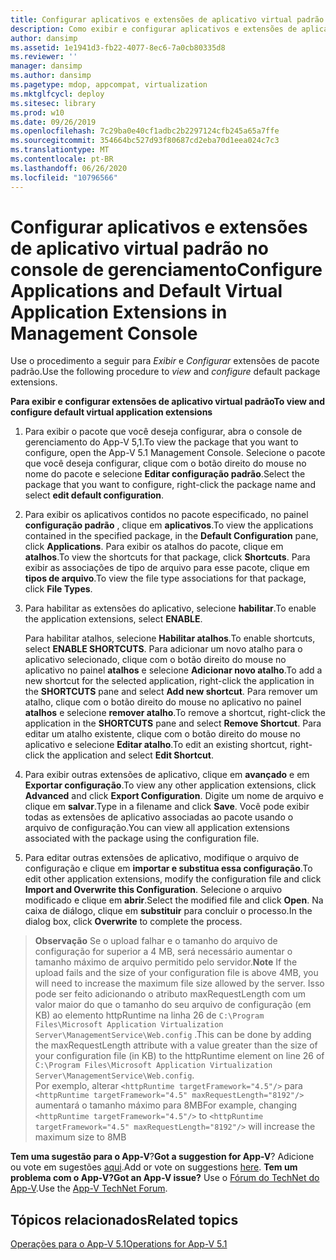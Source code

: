 ```yaml
---
title: Configurar aplicativos e extensões de aplicativo virtual padrão no console de gerenciamento
description: Como exibir e configurar aplicativos e extensões de aplicativos virtuais padrão usando o Console de Gerenciamento
author: dansimp
ms.assetid: 1e1941d3-fb22-4077-8ec6-7a0cb80335d8
ms.reviewer: ''
manager: dansimp
ms.author: dansimp
ms.pagetype: mdop, appcompat, virtualization
ms.mktglfcycl: deploy
ms.sitesec: library
ms.prod: w10
ms.date: 09/26/2019
ms.openlocfilehash: 7c29ba0e40cf1adbc2b2297124cfb245a65a7ffe
ms.sourcegitcommit: 354664bc527d93f80687cd2eba70d1eea024c7c3
ms.translationtype: MT
ms.contentlocale: pt-BR
ms.lasthandoff: 06/26/2020
ms.locfileid: "10796566"
---
```

#   <span data-ttu-id="06b72-103">Configurar aplicativos e extensões de aplicativo virtual padrão no console de gerenciamento</span><span class="sxs-lookup"><span data-stu-id="06b72-103">Configure Applications and Default Virtual Application Extensions in Management Console</span></span>

<span data-ttu-id="06b72-104">Use o procedimento a seguir para *Exibir* e *Configurar* extensões de pacote padrão.</span><span class="sxs-lookup"><span data-stu-id="06b72-104">Use the following procedure to *view* and *configure* default package extensions.</span></span>

**<span data-ttu-id="06b72-105">Para exibir e configurar extensões de aplicativo virtual padrão</span><span class="sxs-lookup"><span data-stu-id="06b72-105">To view and configure default virtual application extensions</span></span>**

1.  <span data-ttu-id="06b72-106">Para exibir o pacote que você deseja configurar, abra o console de gerenciamento do App-V 5,1.</span><span class="sxs-lookup"><span data-stu-id="06b72-106">To view the package that you want to configure, open the App-V 5.1 Management Console.</span></span> <span data-ttu-id="06b72-107">Selecione o pacote que você deseja configurar, clique com o botão direito do mouse no nome do pacote e selecione **Editar configuração padrão**.</span><span class="sxs-lookup"><span data-stu-id="06b72-107">Select the package that you want to configure, right-click the package name and select **edit default configuration**.</span></span>

2.  <span data-ttu-id="06b72-108">Para exibir os aplicativos contidos no pacote especificado, no painel **configuração padrão** , clique em **aplicativos**.</span><span class="sxs-lookup"><span data-stu-id="06b72-108">To view the applications contained in the specified package, in the **Default Configuration** pane, click **Applications**.</span></span> <span data-ttu-id="06b72-109">Para exibir os atalhos do pacote, clique em **atalhos**.</span><span class="sxs-lookup"><span data-stu-id="06b72-109">To view the shortcuts for that package, click **Shortcuts**.</span></span> <span data-ttu-id="06b72-110">Para exibir as associações de tipo de arquivo para esse pacote, clique em **tipos de arquivo**.</span><span class="sxs-lookup"><span data-stu-id="06b72-110">To view the file type associations for that package, click **File Types**.</span></span>

3.  <span data-ttu-id="06b72-111">Para habilitar as extensões do aplicativo, selecione **habilitar**.</span><span class="sxs-lookup"><span data-stu-id="06b72-111">To enable the application extensions, select **ENABLE**.</span></span>

    <span data-ttu-id="06b72-112">Para habilitar atalhos, selecione **Habilitar atalhos**.</span><span class="sxs-lookup"><span data-stu-id="06b72-112">To enable shortcuts, select **ENABLE SHORTCUTS**.</span></span> <span data-ttu-id="06b72-113">Para adicionar um novo atalho para o aplicativo selecionado, clique com o botão direito do mouse no aplicativo no painel **atalhos** e selecione **Adicionar novo atalho**.</span><span class="sxs-lookup"><span data-stu-id="06b72-113">To add a new shortcut for the selected application, right-click the application in the **SHORTCUTS** pane and select **Add new shortcut**.</span></span> <span data-ttu-id="06b72-114">Para remover um atalho, clique com o botão direito do mouse no aplicativo no painel **atalhos** e selecione **remover atalho**.</span><span class="sxs-lookup"><span data-stu-id="06b72-114">To remove a shortcut, right-click the application in the **SHORTCUTS** pane and select **Remove Shortcut**.</span></span> <span data-ttu-id="06b72-115">Para editar um atalho existente, clique com o botão direito do mouse no aplicativo e selecione **Editar atalho**.</span><span class="sxs-lookup"><span data-stu-id="06b72-115">To edit an existing shortcut, right-click the application and select **Edit Shortcut**.</span></span>

4.  <span data-ttu-id="06b72-116">Para exibir outras extensões de aplicativo, clique em **avançado** e em **Exportar configuração**.</span><span class="sxs-lookup"><span data-stu-id="06b72-116">To view any other application extensions, click **Advanced** and click **Export Configuration**.</span></span> <span data-ttu-id="06b72-117">Digite um nome de arquivo e clique em **salvar**.</span><span class="sxs-lookup"><span data-stu-id="06b72-117">Type in a filename and click **Save**.</span></span> <span data-ttu-id="06b72-118">Você pode exibir todas as extensões de aplicativo associadas ao pacote usando o arquivo de configuração.</span><span class="sxs-lookup"><span data-stu-id="06b72-118">You can view all application extensions associated with the package using the configuration file.</span></span>

5.  <span data-ttu-id="06b72-119">Para editar outras extensões de aplicativo, modifique o arquivo de configuração e clique em **importar e substitua essa configuração**.</span><span class="sxs-lookup"><span data-stu-id="06b72-119">To edit other application extensions, modify the configuration file and click **Import and Overwrite this Configuration**.</span></span> <span data-ttu-id="06b72-120">Selecione o arquivo modificado e clique em **abrir**.</span><span class="sxs-lookup"><span data-stu-id="06b72-120">Select the modified file and click **Open**.</span></span> <span data-ttu-id="06b72-121">Na caixa de diálogo, clique em **substituir** para concluir o processo.</span><span class="sxs-lookup"><span data-stu-id="06b72-121">In the dialog box, click **Overwrite** to complete the process.</span></span>

><span data-ttu-id="06b72-122">**Observação** Se o upload falhar e o tamanho do arquivo de configuração for superior a 4 MB, será necessário aumentar o tamanho máximo de arquivo permitido pelo servidor.</span><span class="sxs-lookup"><span data-stu-id="06b72-122">**Note** If the upload fails and the size of your configuration file is above 4MB, you will need to increase the maximum file size allowed by the server.</span></span> <span data-ttu-id="06b72-123">Isso pode ser feito adicionando o atributo maxRequestLength com um valor maior do que o tamanho do seu arquivo de configuração (em KB) ao elemento httpRuntime na linha 26 de `C:\Program Files\Microsoft Application Virtualization Server\ManagementService\Web.config` .</span><span class="sxs-lookup"><span data-stu-id="06b72-123">This can be done by adding the maxRequestLength attribute with a value greater than the size of your configuration file (in KB) to the httpRuntime element on line 26 of `C:\Program Files\Microsoft Application Virtualization Server\ManagementService\Web.config`.</span></span>  
<span data-ttu-id="06b72-124">Por exemplo, alterar `<httpRuntime targetFramework="4.5"/>` para `<httpRuntime targetFramework="4.5" maxRequestLength="8192"/>` aumentará o tamanho máximo para 8MB</span><span class="sxs-lookup"><span data-stu-id="06b72-124">For example, changing `<httpRuntime targetFramework="4.5"/>` to `<httpRuntime targetFramework="4.5" maxRequestLength="8192"/>` will increase the maximum size to 8MB</span></span>


<span data-ttu-id="06b72-125">**Tem uma sugestão para o App-V**?</span><span class="sxs-lookup"><span data-stu-id="06b72-125">**Got a suggestion for App-V**?</span></span> <span data-ttu-id="06b72-126">Adicione ou vote em sugestões [aqui](http://appv.uservoice.com/forums/280448-microsoft-application-virtualization).</span><span class="sxs-lookup"><span data-stu-id="06b72-126">Add or vote on suggestions [here](http://appv.uservoice.com/forums/280448-microsoft-application-virtualization).</span></span> **<span data-ttu-id="06b72-127">Tem um problema com o App-V?</span><span class="sxs-lookup"><span data-stu-id="06b72-127">Got an App-V issue?</span></span>** <span data-ttu-id="06b72-128">Use o [Fórum do TechNet do App-V](https://social.technet.microsoft.com/Forums/home?forum=mdopappv).</span><span class="sxs-lookup"><span data-stu-id="06b72-128">Use the [App-V TechNet Forum](https://social.technet.microsoft.com/Forums/home?forum=mdopappv).</span></span>

## <span data-ttu-id="06b72-129">Tópicos relacionados</span><span class="sxs-lookup"><span data-stu-id="06b72-129">Related topics</span></span>


[<span data-ttu-id="06b72-130">Operações para o App-V 5.1</span><span class="sxs-lookup"><span data-stu-id="06b72-130">Operations for App-V 5.1</span></span>](operations-for-app-v-51.md)

 

 





